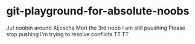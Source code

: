 # git-playground-for-absolute-noobs
Jut noobin around
Aljoscha
Mori the 3rd noob
I am still puushing
Please stop pushing I'm trying to resolve conflicts TT.TT
